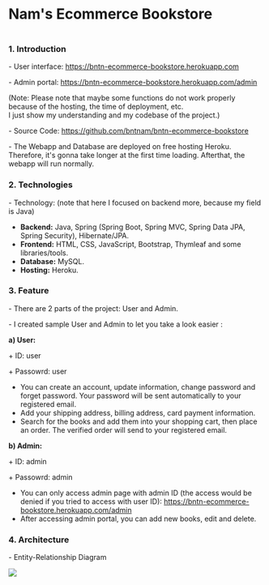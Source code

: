 <h1>Nam's Ecommerce Bookstore</h1>
<img class="img-fluid" src="https://bntnam.github.io/img/portfolio/ecommerce-bookstore.png" alt="">
<h3>1. Introduction</h3>
<p>- User interface: <a href="https://bntn-ecommerce-bookstore.herokuapp.com/">https://bntn-ecommerce-bookstore.herokuapp.com</a></p>
<p>- Admin portal: <a href="https://bntn-ecommerce-bookstore.herokuapp.com/admin">https://bntn-ecommerce-bookstore.herokuapp.com/admin</a></p>
<p>(Note: Please note that maybe some functions do not work properly because of the hosting, the time of deployment, etc. <br/>I just show my understanding and my codebase of the project.)</p>
<p>- Source Code: <a href="https://github.com/bntnam/bntn-ecommerce-bookstore">https://github.com/bntnam/bntn-ecommerce-bookstore</a></p>
<p>- The Webapp and Database are deployed on free hosting Heroku. Therefore, it's gonna take longer at the first time loading. Afterthat, the webapp will run normally.</p>
<h3>2. Technologies</h3>
<p>- Technology: (note that here I focused on backend more, because my field is Java)</p>
<ul>
    <li><strong>Backend:</strong> Java, Spring (Spring Boot, Spring MVC, Spring Data JPA, Spring Security), Hibernate/JPA.</li>
    <li><strong>Frontend:</strong> HTML, CSS, JavaScript, Bootstrap, Thymleaf and some libraries/tools.</li>
    <li><strong>Database:</strong> MySQL.</li>
    <li><strong>Hosting:</strong> Heroku.</li>
</ul>
<h3>3. Feature</h3>
<p>- There are 2 parts of the project: User and Admin.</p>
<p>- I created sample User and Admin to let you take a look easier :</p>
<p><strong>a) User:</strong></p>
<p>+ ID: user</p>
<p>+ Passowrd: user</p>
<ul>
    <li>You can create an account, update information, change password and forget password. Your password will be sent automatically to your registered email.</li>
    <li>Add your shipping address, billing address, card payment information.</li>
    <li>Search for the books and add them into your shopping cart, then place an order. The verified order will send to your registered email.</li>
</ul>
<p><strong>b) Admin:</strong></p>
<p>+ ID: admin</p>
<p>+ Passowrd: admin</p>
<ul>
    <li>You can only access admin page with admin ID (the access would be denied if you tried to access with user ID): <a href="https://bntn-ecommerce-bookstore.herokuapp.com/admin">https://bntn-ecommerce-bookstore.herokuapp.com/admin</a> </li>
    <li>After accessing admin portal, you can add new books, edit and delete.</li>
</ul>
<h3>4. Architecture</h3>
<p>- Entity-Relationship Diagram</p>
<img class="img-fluid text-center" src="https://bntnam.github.io/img/portfolio/entity-relationship-diagram.png">

